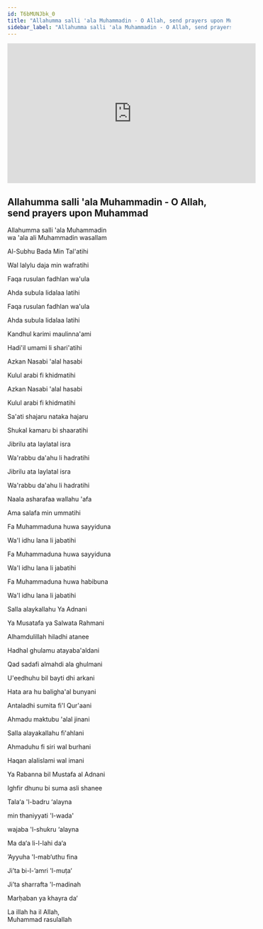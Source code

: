 ```yaml
---
id: T6bMUNJbk_0
title: "Allahumma salli 'ala Muhammadin - O Allah, send prayers upon Muhammad"
sidebar_label: "Allahumma salli 'ala Muhammadin - O Allah, send prayers upon Muhammad"
---
```


<div class="video-float-container">
  <iframe
    width="560"
    height="315"
    src="https://www.youtube.com/embed/T6bMUNJbk_0"
    title="YouTube video player"
    frameborder="0"
    allow="accelerometer; autoplay; clipboard-write; encrypted-media; gyroscope; picture-in-picture; web-share"
    referrerpolicy="strict-origin-when-cross-origin"
    allowfullscreen
  ></iframe>
</div>

## Allahumma salli 'ala Muhammadin - O Allah, send prayers upon Muhammad

Allahumma salli 'ala Muhammadin   
wa 'ala ali Muhammadin wasallam

Al-Subhu Bada Min Tal'atihi

Wal lalylu daja min wafratihi

Faqa rusulan fadhlan wa'ula

Ahda subula lidalaa latihi

Faqa rusulan fadhlan wa'ula

Ahda subula lidalaa latihi

Kandhul karimi maulinna'ami

Hadi'il umami li shari'atihi

Azkan Nasabi 'alal hasabi

Kulul arabi fi khidmatihi

Azkan Nasabi 'alal hasabi

Kulul arabi fi khidmatihi

Sa'ati shajaru nataka hajaru

Shukal kamaru bi shaaratihi

Jibrilu ata laylatal isra

Wa'rabbu da'ahu li hadratihi

Jibrilu ata laylatal isra

Wa'rabbu da'ahu li hadratihi

Naala asharafaa wallahu 'afa

Ama salafa min ummatihi

Fa Muhammaduna huwa sayyiduna

Wa'l idhu lana li jabatihi

Fa Muhammaduna huwa sayyiduna

Wa'l idhu lana li jabatihi

Fa Muhammaduna huwa habibuna

Wa'l idhu lana li jabatihi

Salla alaykallahu Ya Adnani

Ya Musatafa ya Salwata Rahmani

Alhamdulillah hiladhi atanee

Hadhal ghulamu atayaba'aldani

Qad sadafi almahdi ala ghulmani

U'eedhuhu bil bayti dhi arkani

Hata ara hu baligha'al bunyani

Antaladhi sumita fi'l Qur'aani

Ahmadu maktubu 'alal jinani

Salla alayakallahu fi'ahlani

Ahmaduhu fi siri wal burhani

Haqan alalislami wal imani

Ya Rabanna bil Mustafa al Adnani

Ighfir dhunu bi suma asli shanee

Tala‘a 'l-badru ‘alayna

min thaniyyati 'l-wada'

wajaba 'l-shukru ‘alayna

Ma da‘a li-l-lahi da‘a

’Ayyuha 'l-mab‘uthu fina

Ji’ta bi-l-’amri 'l-muṭa‘

Ji’ta sharrafta 'l-madinah

Marḥaban ya khayra da‘

La illah ha il Allah,   
Muhammad rasulallah
